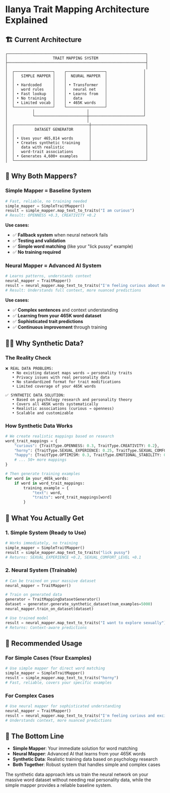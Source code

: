 # Ilanya Trait Mapping Architecture Explained

## 🏗️ **Current Architecture**

```
┌─────────────────────────────────────────────────────────────┐
│                    TRAIT MAPPING SYSTEM                     │
├─────────────────────────────────────────────────────────────┤
│                                                             │
│  ┌─────────────────┐    ┌─────────────────┐                │
│  │   SIMPLE MAPPER │    │  NEURAL MAPPER  │                │
│  │                 │    │                 │                │
│  │ • Hardcoded     │    │ • Transformer   │                │
│  │   word rules    │    │   neural net    │                │
│  │ • Fast lookup   │    │ • Learns from   │                │
│  │ • No training   │    │   data          │                │
│  │ • Limited vocab │    │ • 465K words    │                │
│  └─────────────────┘    └─────────────────┘                │
│           │                       │                        │
│           └───────────────────────┼────────────────────────┘
│                                   │
│  ┌─────────────────────────────────┼────────────────────────┐
│  │         DATASET GENERATOR       │                        │
│  │                                 │                        │
│  │ • Uses your 465,814 words       │                        │
│  │ • Creates synthetic training    │                        │
│  │   data with realistic           │                        │
│  │   word-trait associations       │                        │
│  │ • Generates 4,600+ examples     │                        │
│  └─────────────────────────────────┴────────────────────────┘
```

## 🤔 **Why Both Mappers?**

### **Simple Mapper = Baseline System**
```python
# Fast, reliable, no training needed
simple_mapper = SimpleTraitMapper()
result = simple_mapper.map_text_to_traits("I am curious")
# Result: OPENNESS +0.3, CREATIVITY +0.2
```

**Use cases:**
- ✅ **Fallback system** when neural network fails
- ✅ **Testing and validation** 
- ✅ **Simple word matching** (like your "lick pussy" example)
- ✅ **No training required**

### **Neural Mapper = Advanced AI System**
```python
# Learns patterns, understands context
neural_mapper = TraitMapper()
result = neural_mapper.map_text_to_traits("I'm feeling curious about new experiences")
# Result: Understands full context, more nuanced predictions
```

**Use cases:**
- ✅ **Complex sentences** and context understanding
- ✅ **Learning from your 465K word dataset**
- ✅ **Sophisticated trait predictions**
- ✅ **Continuous improvement** through training

## 🤷‍♂️ **Why Synthetic Data?**

### **The Reality Check**
```
❌ REAL DATA PROBLEMS:
   • No existing dataset maps words → personality traits
   • Privacy issues with real personality data
   • No standardized format for trait modifications
   • Limited coverage of your 465K words

✅ SYNTHETIC DATA SOLUTION:
   • Based on psychology research and personality theory
   • Covers all 465K words systematically
   • Realistic associations (curious → openness)
   • Scalable and customizable
```

### **How Synthetic Data Works**
```python
# We create realistic mappings based on research
word_trait_mappings = {
    "curious": {TraitType.OPENNESS: 0.3, TraitType.CREATIVITY: 0.2},
    "horny": {TraitType.SEXUAL_EXPERIENCE: 0.25, TraitType.SEXUAL_COMFORT_LEVEL: 0.2},
    "happy": {TraitType.OPTIMISM: 0.3, TraitType.EMOTIONAL_STABILITY: 0.2},
    # ... 50+ more mappings
}

# Then generate training examples
for word in your_465k_words:
    if word in word_trait_mappings:
        training_example = {
            "text": word,
            "traits": word_trait_mappings[word]
        }
```

## 🎯 **What You Actually Get**

### **1. Simple System (Ready to Use)**
```python
# Works immediately, no training
simple_mapper = SimpleTraitMapper()
result = simple_mapper.map_text_to_traits("lick pussy")
# Returns: SEXUAL_EXPERIENCE +0.2, SEXUAL_COMFORT_LEVEL +0.1
```

### **2. Neural System (Trainable)**
```python
# Can be trained on your massive dataset
neural_mapper = TraitMapper()

# Train on generated data
generator = TraitMappingDatasetGenerator()
dataset = generator.generate_synthetic_dataset(num_examples=5000)
neural_mapper.train_on_dataset(dataset)

# Use trained model
result = neural_mapper.map_text_to_traits("I want to explore sexually")
# Returns: Context-aware predictions
```

## 🚀 **Recommended Usage**

### **For Simple Cases (Your Examples)**
```python
# Use simple mapper for direct word matching
simple_mapper = SimpleTraitMapper()
result = simple_mapper.map_text_to_traits("horny")
# Fast, reliable, covers your specific examples
```

### **For Complex Cases**
```python
# Use neural mapper for sophisticated understanding
neural_mapper = TraitMapper()
result = neural_mapper.map_text_to_traits("I'm feeling curious and excited about learning new things")
# Understands context, more nuanced predictions
```

## 🎯 **The Bottom Line**

- **Simple Mapper**: Your immediate solution for word matching
- **Neural Mapper**: Advanced AI that learns from your 465K words
- **Synthetic Data**: Realistic training data based on psychology research
- **Both Together**: Robust system that handles simple and complex cases

The synthetic data approach lets us train the neural network on your massive word dataset without needing real personality data, while the simple mapper provides a reliable baseline system. 